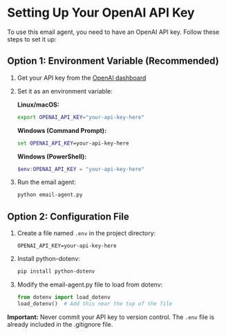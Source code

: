# Setting Up Your OpenAI API Key

To use this email agent, you need to have an OpenAI API key. Follow these steps to set it up:

## Option 1: Environment Variable (Recommended)

1. Get your API key from the [OpenAI dashboard](https://platform.openai.com/api-keys)
2. Set it as an environment variable:

   **Linux/macOS:**
   ```bash
   export OPENAI_API_KEY="your-api-key-here"
   ```

   **Windows (Command Prompt):**
   ```cmd
   set OPENAI_API_KEY=your-api-key-here
   ```

   **Windows (PowerShell):**
   ```powershell
   $env:OPENAI_API_KEY = "your-api-key-here"
   ```

3. Run the email agent:
   ```bash
   python email-agent.py
   ```

## Option 2: Configuration File

1. Create a file named `.env` in the project directory:
   ```
   OPENAI_API_KEY=your-api-key-here
   ```

2. Install python-dotenv:
   ```bash
   pip install python-dotenv
   ```

3. Modify the email-agent.py file to load from dotenv:
   ```python
   from dotenv import load_dotenv
   load_dotenv()  # Add this near the top of the file
   ```

**Important:** Never commit your API key to version control. The `.env` file is already included in the .gitignore file. 